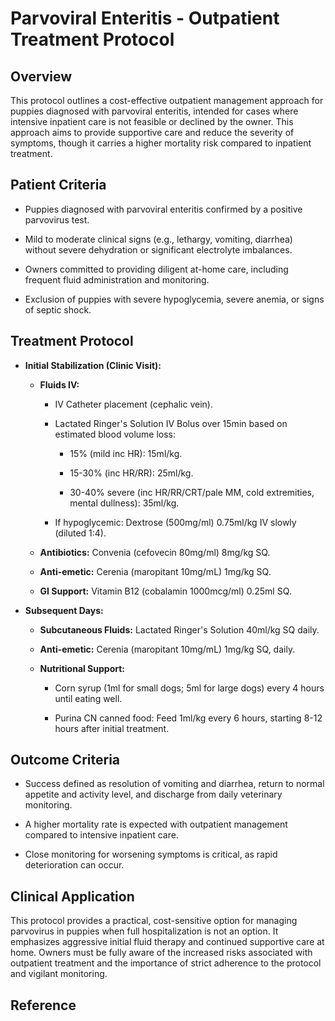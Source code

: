 # Parvoviral Enteritis - Outpatient Treatment Protocol

## Overview

This protocol outlines a cost-effective outpatient management approach for puppies diagnosed with parvoviral enteritis, intended for cases where intensive inpatient care is not feasible or declined by the owner. This approach aims to provide supportive care and reduce the severity of symptoms, though it carries a higher mortality risk compared to inpatient treatment.

## Patient Criteria

* Puppies diagnosed with parvoviral enteritis confirmed by a positive parvovirus test.

* Mild to moderate clinical signs (e.g., lethargy, vomiting, diarrhea) without severe dehydration or significant electrolyte imbalances.

* Owners committed to providing diligent at-home care, including frequent fluid administration and monitoring.

* Exclusion of puppies with severe hypoglycemia, severe anemia, or signs of septic shock.

## Treatment Protocol

* **Initial Stabilization (Clinic Visit):**

  * **Fluids IV:**

    * IV Catheter placement (cephalic vein).

    * Lactated Ringer's Solution IV Bolus over 15min based on estimated blood volume loss:

      * 15% (mild inc HR): 15ml/kg.

      * 15-30% (inc HR/RR): 25ml/kg.

      * 30-40% severe (inc HR/RR/CRT/pale MM, cold extremities, mental dullness): 35ml/kg.

    * If hypoglycemic: Dextrose (500mg/ml) 0.75ml/kg IV slowly (diluted 1:4).

  * **Antibiotics:** Convenia (cefovecin 80mg/ml) 8mg/kg SQ.

  * **Anti-emetic:** Cerenia (maropitant 10mg/mL) 1mg/kg SQ.

  * **GI Support:** Vitamin B12 (cobalamin 1000mcg/ml) 0.25ml SQ.

* **Subsequent Days:**

  * **Subcutaneous Fluids:** Lactated Ringer's Solution 40ml/kg SQ daily.

  * **Anti-emetic:** Cerenia (maropitant 10mg/mL) 1mg/kg SQ, daily.

  * **Nutritional Support:**

    * Corn syrup (1ml for small dogs; 5ml for large dogs) every 4 hours until eating well.

    * Purina CN canned food: Feed 1ml/kg every 6 hours, starting 8-12 hours after initial treatment.

## Outcome Criteria

* Success defined as resolution of vomiting and diarrhea, return to normal appetite and activity level, and discharge from daily veterinary monitoring.

* A higher mortality rate is expected with outpatient management compared to intensive inpatient care.

* Close monitoring for worsening symptoms is critical, as rapid deterioration can occur.

## Clinical Application

This protocol provides a practical, cost-sensitive option for managing parvovirus in puppies when full hospitalization is not an option. It emphasizes aggressive initial fluid therapy and continued supportive care at home. Owners must be fully aware of the increased risks associated with outpatient treatment and the importance of strict adherence to the protocol and vigilant monitoring.

## Reference


